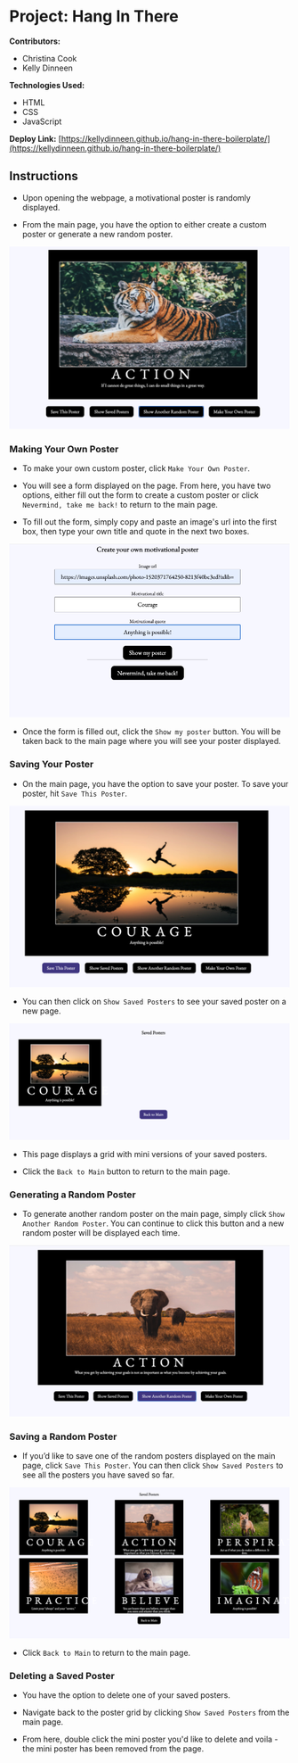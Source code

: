 # Project: Hang In There

**Contributors:**

- Christina Cook
- Kelly Dinneen

**Technologies Used:**

- HTML
- CSS
- JavaScript

**Deploy Link:** [https://kellydinneen.github.io/hang-in-there-boilerplate/](https://kellydinneen.github.io/hang-in-there-boilerplate/)

## Instructions

- Upon opening the webpage, a motivational poster is randomly displayed.

- From the main page, you have the option to either create a custom poster or generate a new random poster.

![Screenshot of homepage](/readme-imgs/kelly-christina/homepage-main.png)

### Making Your Own Poster

- To make your own custom poster, click `Make Your Own Poster`.

- You will see a form displayed on the page. From here, you have two options, either fill out the form to create a custom poster or click `Nevermind, take me back!` to return to the main page.

- To fill out the form, simply copy and paste an image's url into the first box, then type your own title and quote in the next two boxes.

![Screenshot of form with text](/readme-imgs/kelly-christina/form-with-text.png)

- Once the form is filled out, click the `Show my poster` button. You will be taken back to the main page where you will see your poster displayed.

### Saving Your Poster

- On the main page, you have the option to save your poster. To save your poster, hit `Save This Poster`.

![Screenshot of homepage with Save This Poster button highlighted](/readme-imgs/kelly-christina/save-poster.png)

- You can then click on `Show Saved Posters` to see your saved poster on a new page.

![Screenshot of grid](/readme-imgs/kelly-christina/saved-posters.png)

- This page displays a grid with mini versions of your saved posters.

- Click the `Back to Main` button to return to the main page.

### Generating a Random Poster

- To generate another random poster on the main page, simply click `Show Another Random Poster`. You can continue to click this button and a new random poster will be displayed each time.

![Screenshot of grid with multiple posters](/readme-imgs/kelly-christina/random-poster.png)

### Saving a Random Poster

- If you’d like to save one of the random posters displayed on the main page, click `Save This Poster`. You can then click `Show Saved Posters` to see all the posters you have saved so far.

![Screenshot of grid with multiple posters](/readme-imgs/kelly-christina/poster-grid.png)

- Click `Back to Main` to return to the main page.

### Deleting a Saved Poster

- You have the option to delete one of your saved posters.

- Navigate back to the poster grid by clicking `Show Saved Posters` from the main page.

- From here, double click the mini poster you'd like to delete and voila - the mini poster has been removed from the page.
